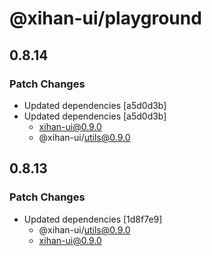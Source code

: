 # @xihan-ui/playground

## 0.8.14

### Patch Changes

- Updated dependencies [a5d0d3b]
- Updated dependencies [a5d0d3b]
  - xihan-ui@0.9.0
  - @xihan-ui/utils@0.9.0

## 0.8.13

### Patch Changes

- Updated dependencies [1d8f7e9]
  - @xihan-ui/utils@0.9.0
  - xihan-ui@0.9.0
